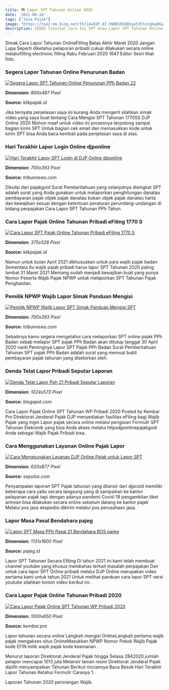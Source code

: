```yaml
---
title: 📷 Lapor SPT Tahunan Online 2020
date: '2021-06-10'
tags: ["Jasa Pajak"]
image: "https://tse2.mm.bing.net/th?id=OIP.8I-hNBB1R5Q8Oye535tnCgHaEK&amp;pid=15.1"
description: VIDEO Tutorial Cara Isi SPT Atau Lapor SPT Tahunan Online di e Filling Batas Akhir 31 Maret 2020 Ini Cara lapor SPT tahunan pribadi secara online jauh lebih 
---
```




Simak Cara Lapor Tahunan OnlineFilling Batas Akhir Maret 2020 Jangan Lupa Seperti diketahui pelaporan pribadi cukup dilakukan secara online melaluifilling electronic filling Rabu Februari 2020 1647 Editor Sesri lihat foto.



### Segera Lapor Tahunan Online Penurunan Badan 

[![Segera Lapor SPT Tahunan Online Penurunan PPh Badan 22 ](https://klikpajak.id/wp-content/uploads/2020/07/Penurunan-Tarif-PPh-Badan.jpg)](https://klikpajak.id/wp-content/uploads/2020/07/Penurunan-Tarif-PPh-Badan.jpg)


**Dimension:** _800x487 Pixel_ 

**Source:** _klikpajak.id_ 


Jika ternyata penjelasan saya ini kurang Anda mengerti silahkan simak video yang saya buat tentang Cara Mengisi SPT Tahunan 1770SS DJP Online 2020 Mohon maaf untuk video ini prosesnya terpotong sampai bagian kirim SPT Untuk bagian cek email dan memasukkan kode untuk kirim SPT bisa Anda baca kembali pada penjelasan saya di atas.


### Hari Terakhir Lapor Login Online djponline 

[![Hari Terakhir Lapor SPT Login di DJP Online djponline ](https://cdn-2.tstatic.net/palu/foto/bank/images/djp-online-untuk-lapor-spt-tahunan788.jpg)](https://cdn-2.tstatic.net/palu/foto/bank/images/djp-online-untuk-lapor-spt-tahunan788.jpg)


**Dimension:** _700x393 Pixel_ 

**Source:** _tribunnews.com_ 


Dikutip dari pajakgoid Surat Pemberitahuan yang selanjutnya disingkat SPT adalah surat yang Anda gunakan untuk melaporkan penghitungan danatau pembayaran pajak objek pajak danatau bukan objek pajak danatau harta dan kewajiban sesuai dengan ketentuan peraturan perundang-undangan di bidang perpajakan Cara Lapor SPT Tahunan PPh Tahun.


### Cara Lapor Pajak Online Tahunan Pribadi eFiling 1770 S

[![Cara Lapor SPT Pajak Online Tahunan Pribadi eFiling 1770 S](https://klikpajak.id/wp-content/uploads/2020/10/Unduh-BPE-SPT-Masa-PPh-23-b.png)](https://klikpajak.id/wp-content/uploads/2020/10/Unduh-BPE-SPT-Masa-PPh-23-b.png)


**Dimension:** _375x528 Pixel_ 

**Source:** _klikpajak.id_ 


Namun untuk bulan April 2021 dikhususkan untuk para wajib pajak badan Sementara itu wajib pajak pribadi harus lapor SPT Tahunan 2020 paling lambat 31 Maret 2021 Memang sudah menjadi kewajiban buat yang punya Nomor Peserta Wajib Pajak NPWP untuk melaporkan SPT Tahunan Pajak Penghasilan.


### Pemilik NPWP Wajib Lapor Simak Panduan Mengisi 

[![Pemilik NPWP Wajib Lapor SPT Simak Panduan Mengisi SPT ](https://cdn-2.tstatic.net/tribunnews/foto/bank/images/panduan-e-filling-mudah.jpg)](https://cdn-2.tstatic.net/tribunnews/foto/bank/images/panduan-e-filling-mudah.jpg)


**Dimension:** _700x393 Pixel_ 

**Source:** _tribunnews.com_ 


Sebaiknya kamu segera mengetahui cara melaporkan SPT online pajak PPh Badan sebab melapor SPT pajak PPh Badan akan ditutup tanggal 30 April 2020 nanti Pentingnya Lapor SPT Pajak PPh Badan Surat Pemberitahuan Tahunan SPT pajak PPh Badan adalah surat yang memuat bukti pembayaran pajak tahunan yang disetorkan oleh.


### Denda Telat Lapor Pribadi Seputar Laporan

[![Denda Telat Lapor Pph 21 Pribadi  Seputar Laporan](https://www.woke.id/wp-content/uploads/2019/04/SPT-pajak.jpg)](https://www.woke.id/wp-content/uploads/2019/04/SPT-pajak.jpg)


**Dimension:** _1024x573 Pixel_ 

**Source:** _blogspot.com_ 


Cara Lapor Pajak Online SPT Tahunan WP Pribadi 2020 Posted by Kembar Pro Direktorat Jenderal Pajak DJP menyediakan fasilitas eFiling bagi Wajib Pajak yang ingin Lapor pajak secara online melalui pengisian Formulir SPT Tahunan Elekronik yang bisa Anda akses melalui httpsdjponlinepajakgoid Anda sebagai Wajib Pajak Pribadi bisa.


### Cara Menggunakan Layanan Online Pajak Lapor 

[![Cara Menggunakan Layanan DJP Online Pajak untuk Lapor SPT ](https://d1c948eui2ipd6.cloudfront.net/blog/wp-content/uploads/2017/07/24170336/efilling-pajak.jpg)](https://d1c948eui2ipd6.cloudfront.net/blog/wp-content/uploads/2017/07/24170336/efilling-pajak.jpg)


**Dimension:** _620x877 Pixel_ 

**Source:** _sepulsa.com_ 


Penyampaian laporan SPT Pajak tahunan yang dilansir dari djpcoid memiliki beberapa cara yaitu secara langsung yang di sampaikan ke kantor pelayanan pajak tapi dengan adanya pandemi Covid-19 pengambilan tiket antrean bisa dilakukan secara online sebelum datang ke kantor pajak Melalui pos jasa ekspedisi dikirim melalui pos perusahaan jasa.


### Lapor Masa Pasal Bendahara pajeg

[![Lapor  SPT Masa PPh Pasal 21  Bendahara BOS  pajeg](http://1.bp.blogspot.com/-U_5oI4S8qd8/VpsdD0lls9I/AAAAAAAAYRw/TInqb8t9Omo/s1600/SPT%2BMasa%2BPPh%2BPasal%2B21%2BSimulasi%2BBendahara%2BBOS_1.jpg)](http://1.bp.blogspot.com/-U_5oI4S8qd8/VpsdD0lls9I/AAAAAAAAYRw/TInqb8t9Omo/s1600/SPT%2BMasa%2BPPh%2BPasal%2B21%2BSimulasi%2BBendahara%2BBOS_1.jpg)


**Dimension:** _1131x1600 Pixel_ 

**Source:** _pajeg.id_ 


Lapor SPT Tahunan Secara Efiling Di tahun 2021 ini kami telah membuat channel youtube yang khusus membahas terkait masalah perpajakan Dan untuk cara lapor SPT Online pribadi melalui DJP Online merupakan video pertama kami untuk tahun 2021 Untuk melihat panduan cara lapor SPT versi youtube silahkan tonton video berikut ini.


### Cara Lapor Pajak Online Tahunan Pribadi 2020 

[![Cara Lapor Pajak Online SPT Tahunan WP Pribadi 2020 ](https://2.bp.blogspot.com/-dZeG2AkaSrQ/VwhqguACT2I/AAAAAAAAFSs/-UjWd_jOoTAuW2EtL8kX-Cj1XjbwER__g/s1600/5a.jpg)](https://2.bp.blogspot.com/-dZeG2AkaSrQ/VwhqguACT2I/AAAAAAAAFSs/-UjWd_jOoTAuW2EtL8kX-Cj1XjbwER__g/s1600/5a.jpg)


**Dimension:** _1000x650 Pixel_ 

**Source:** _kembar.pro_ 



Lapor tahunan secara online Langkah mengisi OnlineLangkah pertama wajib pajak mengakses situs OnlineMasukkan NPWP Nomor Pokok Wajib Pajak kode EFIN milik wajib pajak kode keamanan .


Menurut laporan Direktorat Jenderal Pajak hingga Selasa 2842020 jumlah pelapor mencapai 1013 juta Melansir laman resmi Direktorat Jenderal Pajak dipilih menyampaikan Tahunan Berikut rinciannya Baca Besok Hari Terakhir Lapor Tahunan Ketahui Formulir Caranya 1.


Laporan Tahunan 2020 perorangan Wajib.





